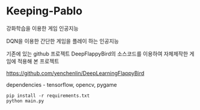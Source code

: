 # Keeping-Pablo
강화학습을 이용한 게임 인공지능

DQN을 이용한 간단한 게임을 플레이 하는 인공지능


기존에 있는 github 프로젝트 DeepFlappyBird의 소스코드를 이용하여 자체제작한 게임에 적용해 본 프로젝트

https://github.com/yenchenlin/DeepLearningFlappyBird

dependencies - tensorflow, opencv, pygame

```
pip install -r requirements.txt
python main.py
```

